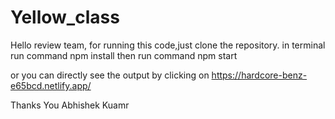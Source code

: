 # Yellow_class


Hello review team,
 for running this code,just clone the repository.
 in terminal run command npm install
 then run command npm start
 
 or 
    you can directly see the output by clicking on https://hardcore-benz-e65bcd.netlify.app/
 
 Thanks You
 Abhishek Kuamr
